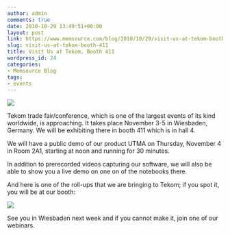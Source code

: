 ```yaml
---
author: admin
comments: true
date: 2010-10-29 13:49:51+00:00
layout: post
link: https://www.memsource.com/blog/2010/10/29/visit-us-at-tekom-booth-411/
slug: visit-us-at-tekom-booth-411
title: Visit Us at Tekom, Booth 411
wordpress_id: 24
categories:
- Memsource Blog
tags:
- events
---
```




[![](/wp-content/uploads/2010/10/tekom.png)](/wp-content/uploads/2010/10/tekom.png)

Tekom trade fair/conference, which is one of the largest events of its kind worldwide, is approaching. It takes place November 3-5 in Wiesbaden, Germany. We will be exhibiting there in booth 411 which is in hall 4.<!-- more -->

We will have a public demo of our product UTMA on Thursday, November 4 in Room 2A1, starting at noon and running for 30 minutes.

In addition to prerecorded videos capturing our software, we will also be able to show you a live demo on one on of the notebooks there.

And here is one of the roll-ups that we are bringing to Tekom; if you spot it, you will be at our booth:

[![](/wp-content/uploads/2010/10/Faces-125x300.png)](/wp-content/uploads/2010/10/Faces.png)

See you in Wiesbaden next week and if you cannot make it, join one of our webinars.





